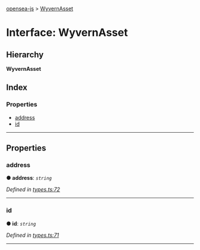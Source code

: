 [opensea-js](../README.md) > [WyvernAsset](../interfaces/wyvernasset.md)

# Interface: WyvernAsset

## Hierarchy

**WyvernAsset**

## Index

### Properties

* [address](wyvernasset.md#address)
* [id](wyvernasset.md#id)

---

## Properties

<a id="address"></a>

###  address

**● address**: *`string`*

*Defined in [types.ts:72](https://github.com/ProjectOpenSea/opensea-js/blob/57ea692/src/types.ts#L72)*

___
<a id="id"></a>

###  id

**● id**: *`string`*

*Defined in [types.ts:71](https://github.com/ProjectOpenSea/opensea-js/blob/57ea692/src/types.ts#L71)*

___

